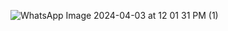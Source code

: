 ![WhatsApp Image 2024-04-03 at 12 01 31 PM (1)](https://github.com/Anamullah-Dev/MidLab/assets/121212786/0aa8908a-feb8-4273-a5a8-d252699d2272)
